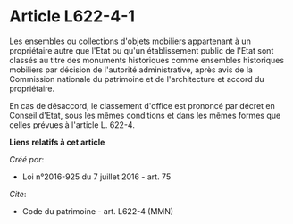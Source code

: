 # Article L622-4-1

Les ensembles ou collections d'objets mobiliers appartenant à un propriétaire autre que l'Etat ou qu'un établissement public
de l'Etat sont classés au titre des monuments historiques comme ensembles historiques mobiliers par décision de l'autorité
administrative, après avis de la Commission nationale du patrimoine et de l'architecture et accord du propriétaire. 

En cas de désaccord, le classement d'office est prononcé par décret en Conseil d'Etat, sous les mêmes conditions et dans les
mêmes formes que celles prévues à l'article L. 622-4.

**Liens relatifs à cet article**

_Créé par_:

  - Loi n°2016-925 du 7 juillet 2016 - art. 75

_Cite_:

  - Code du patrimoine - art. L622-4 (MMN)
